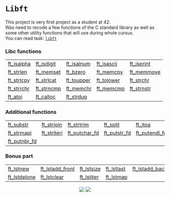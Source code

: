 # `Libft`

This project is very first project as a student at 42.\
Was need to recode a few functions of the C standard library as well as some other utility functions that will use during whole cursus. <br>
You can read task: [`libft`](en.libft.pdf)

### Libc functions
<table>
	<tr>
		<td><a href ="sources/ft_isalpha.c">ft_isalpha</a></td>
		<td><a href ="sources/ft_isdigit.c">ft_isdigit</a></td>
		<td><a href ="sources/ft_isalnum.c">ft_isalnum</a></td>
		<td><a href ="sources/ft_isascii.c">ft_isascii</a></td>
		<td><a href ="sources/ft_isprint.c">ft_isprint</a></td>
	</tr>
	<tr>
		<td><a href ="sources/ft_strlen.c">ft_strlen</a></td>
		<td><a href ="sources/ft_memset.c">ft_memset</a></td>
		<td><a href ="sources/ft_bzero.c">ft_bzero</a></td>
		<td><a href ="sources/ft_memcpy.c">ft_memcpy</a></td>
		<td><a href ="sources/ft_memmove.c">ft_memmove</a></td>
	</tr>
	<tr>
		<td><a href ="sources/ft_strlcpy.c">ft_strlcpy</a></td>
		<td><a href ="sources/ft_strlcat.c">ft_strlcat</a></td>
		<td><a href ="sources/ft_toupper.c">ft_toupper</a></td>
		<td><a href ="sources/ft_tolower.c">ft_tolower</a></td>
		<td><a href ="sources/ft_strchr.c">ft_strchr</a></td>
	</tr>
	<tr>
		<td><a href ="sources/ft_strrchr.c">ft_strrchr</a></td>
		<td><a href ="sources/ft_strncmp.c">ft_strncmp</a></td>
		<td><a href ="sources/ft_memchr.c">ft_memchr</a></td>
		<td><a href ="sources/ft_memcmp.c">ft_memcmp</a></td>
		<td><a href ="sources/ft_strnstr.c">ft_strnstr</a></td>
	</tr>
	<tr>
		<td><a href ="sources/ft_atoi.c">ft_atoi</a></td>
		<td><a href ="sources/ft_calloc.c">ft_calloc</a></td>
		<td><a href ="sources/ft_strdup.c">ft_strdup</a></td>
	</tr>
</table>

### Additional functions

<table>
	<tr>
		<td><a href ="sources/ft_substr.c">ft_substr</a></td>
		<td><a href ="sources/ft_strjoin.c">ft_strjoin</a></td>
		<td><a href ="sources/ft_strtrim.c">ft_strtrim</a></td>
		<td><a href ="sources/ft_split.c">ft_split</a></td>
		<td><a href ="sources/ft_itoa.c">ft_itoa</a></td>
	</tr>
	<tr>
		<td><a href ="sources/ft_strmapi.c">ft_strmapi</a></td>
		<td><a href ="sources/ft_striteri.c">ft_striteri</a></td>
		<td><a href ="sources/ft_putchar_fd.c">ft_putchar_fd</a></td>
		<td><a href ="sources/ft_putstr_fd.c">ft_putstr_fd</a></td>
		<td><a href ="sources/ft_putendl_fd.c">ft_putendl_fd</a></td>
	</tr>
	<tr>
		<td><a href ="sources/ft_putnbr_fd.c">ft_putnbr_fd</a></td>
	</tr>
</table>

### Bonus part

<table>
	<tr>
		<td><a href ="sources/ft_lstnew.c">ft_lstnew</a></td>
		<td><a href ="sources/ft_lstadd_front.c">ft_lstadd_front</a></td>
		<td><a href ="sources/ft_lstsize.c">ft_lstsize</a></td>
		<td><a href ="sources/ft_lstlast.c">ft_lstlast</a></td>
		<td><a href ="sources/ft_lstadd_back.c">ft_lstadd_back</a></td>
	</tr>
	<tr>
		<td><a href ="sources/ft_lstdelone.c">ft_lstdelone</a></td>
		<td><a href ="sources/ft_lstclear.c">ft_lstclear</a></td>
		<td><a href ="sources/ft_lstiter.c">ft_lstiter</a></td>
		<td><a href ="sources/ft_lstmap.c">ft_lstmap</a></td>
	</tr>
</table>

<p align="center">
<img src="https://komarev.com/ghpvc/?username=aperop&style=plastic&label=Views"><img>
<img src="https://badges.pufler.dev/visits/aperop/libft?color=black&logo=github" />
</p>
